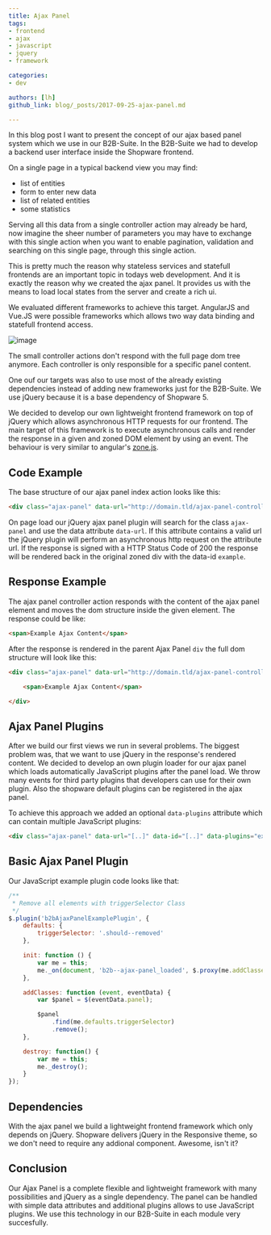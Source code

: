 ```yaml
---
title: Ajax Panel
tags:
- frontend
- ajax
- javascript
- jquery
- framework

categories:
- dev

authors: [lh]
github_link: blog/_posts/2017-09-25-ajax-panel.md

---
```


In this blog post I want to present the concept of our ajax based panel system which we use in our B2B-Suite.
In the B2B-Suite we had to develop a backend user interface inside the Shopware frontend. 

On a single page in a typical backend view you may find:
* list of entities
* form to enter new data
* list of related entities
* some statistics

Serving all this data from a single controller action may already be hard, now imagine the sheer number of parameters you may 
have to exchange with this single action when you want to enable pagination, validation and searching on this single page, 
through this single action.

This is pretty much the reason why stateless services and statefull frontends are an important topic in todays web development. 
And it is exactly the reason why we created the ajax panel. It provides us with the means to load local states from the 
server and create a rich ui.

We evaluated different frameworks to achieve this target. AngularJS and Vue.JS were possible frameworks which allows
two way data binding and statefull frontend access.

<img src="/blog/img/ajax-panel-abstract.svg" alt="image">

The small controller actions don't respond with the full page dom tree anymore. Each controller is only responsible for a
specific panel content.

One ouf our targets was also to use most of the already existing dependencies instead of adding new frameworks just for
the B2B-Suite. We use jQuery because it is a base dependency of Shopware 5.

We decided to develop our own lightweight frontend framework on top of jQuery which allows asynchronous HTTP requests for our frontend.
The main target of this framework is to execute asynchronous calls and render the response in a given and zoned DOM element by using an event.
The behaviour is very similar to angular's [zone.js](https://github.com/angular/zone.js).

## Code Example
The base structure of our ajax panel index action looks like this:
```html
<div class="ajax-panel" data-url="http://domain.tld/ajax-panel-controller" data-id="example"></div>
```

On page load our jQuery ajax panel plugin will search for the class `ajax-panel` and use the data attribute `data-url`. 
If this attribute contains a valid url the jQuery plugin will perform an asynchronous http request on the attribute url. 
If the response is signed with a HTTP Status Code of 200 the response will be rendered back in the original zoned div with the data-id `example`.

## Response Example

The ajax panel controller action responds with the content of the ajax panel element and moves the dom structure inside the given element.
The response could be like:

```html
<span>Example Ajax Content</span>
```

After the response is rendered in the parent Ajax Panel `div` the full dom structure will look like this:

```html
<div class="ajax-panel" data-url="http://domain.tld/ajax-panel-controller" data-id="example">

    <span>Example Ajax Content</span>

</div>
```

## Ajax Panel Plugins
After we build our first views we run in several problems. The biggest problem was, that we want to use jQuery in the 
response's rendered content. We decided to develop an own plugin loader for our ajax panel which loads automatically
JavaScript plugins after the panel load. We throw many events for third party plugins that developers can use for their 
own plugin. Also the shopware default plugins can be registered in the ajax panel.

To achieve this approach we added an optional `data-plugins` attribute which can contain multiple JavaScript plugins:

```html
<div class="ajax-panel" data-url="[..]" data-id="[..]" data-plugins="examplePlugin"></div>
```

## Basic Ajax Panel Plugin
Our JavaScript example plugin code looks like that:

```javascript
/**
 * Remove all elements with triggerSelector Class
 */
$.plugin('b2bAjaxPanelExamplePlugin', {
    defaults: {
        triggerSelector: '.should--removed'
    },

    init: function () {
        var me = this;
        me._on(document, 'b2b--ajax-panel_loaded', $.proxy(me.addClasses, me));
    },

    addClasses: function (event, eventData) {
        var $panel = $(eventData.panel);

        $panel
            .find(me.defaults.triggerSelector)
            .remove();
    },

    destroy: function() {
        var me = this;
        me._destroy();
    }
});
```

## Dependencies
With the ajax panel we build a lightweight frontend framework which only depends on jQuery. Shopware delivers jQuery in the 
Responsive theme, so we don't need to require any addional component. Awesome, isn't it?

## Conclusion
Our Ajax Panel is a complete flexible and lightweight framework with many possibilities and jQuery as a single dependency. 
The panel can be handled with simple data attributes and additional plugins allows to use JavaScript plugins.
We use this technology in our B2B-Suite in each module very succesfully.